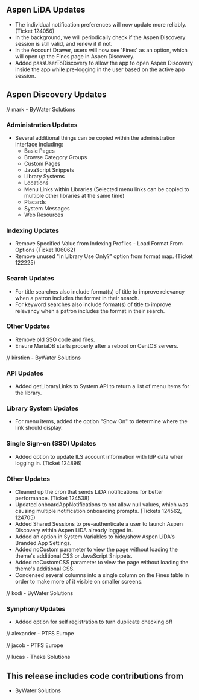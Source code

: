 ## Aspen LiDA Updates
- The individual notification preferences will now update more reliably. (Ticket 124056)
- In the background, we will periodically check if the Aspen Discovery session is still valid, and renew it if not.
- In the Account Drawer, users will now see 'Fines' as an option, which will open up the Fines page in Aspen Discovery.
- Added passUserToDiscovery to allow the app to open Aspen Discovery inside the app while pre-logging in the user based on the active app session.

## Aspen Discovery Updates
// mark - ByWater Solutions
### Administration Updates
- Several additional things can be copied within the administration interface including:
  - Basic Pages
  - Browse Category Groups
  - Custom Pages
  - JavaScript Snippets
  - Library Systems
  - Locations
  - Menu Links within Libraries (Selected menu links can be copied to multiple other libraries at the same time)
  - Placards
  - System Messages
  - Web Resources

### Indexing Updates
- Remove Specified Value from Indexing Profiles - Load Format From Options (Ticket 106062)
- Remove unused "In Library Use Only?" option from format map. (Ticket 122225)

### Search Updates
- For title searches also include format(s) of title to improve relevancy when a patron includes the format in their search.
- For keyword searches also include format(s) of title to improve relevancy when a patron includes the format in their search.

### Other Updates
- Remove old SSO code and files.
- Ensure MariaDB starts properly after a reboot on CentOS servers. 

// kirstien - ByWater Solutions
### API Updates
- Added getLibraryLinks to System API to return a list of menu items for the library.

### Library System Updates
- For menu items, added the option "Show On" to determine where the link should display.

### Single Sign-on (SSO) Updates
- Added option to update ILS account information with IdP data when logging in. (Ticket 124896)

### Other Updates
- Cleaned up the cron that sends LiDA notifications for better performance. (Ticket 124538)
- Updated onboardAppNotifications to not allow null values, which was causing multiple notification onboarding prompts. (Tickets 124562, 124705)
- Added Shared Sessions to pre-authenticate a user to launch Aspen Discovery within Aspen LiDA already logged in.
- Added an option in System Variables to hide/show Aspen LiDA's Branded App Settings.
- Added noCustom parameter to view the page without loading the theme's additional CSS or JavaScript Snippets.
- Added noCustomCSS parameter to view the page without loading the theme's additional CSS.
- Condensed several columns into a single column on the Fines table in order to make more of it visible on smaller screens.

// kodi - ByWater Solutions
### Symphony Updates
- Added option for self registration to turn duplicate checking off

// alexander - PTFS Europe

// jacob - PTFS Europe

// lucas - Theke Solutions


## This release includes code contributions from
- ByWater Solutions
